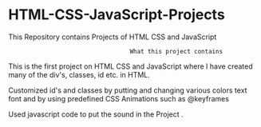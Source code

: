 # HTML-CSS-JavaScript-Projects
This Repository contains Projects of HTML CSS and JavaScript

                                      What this project contains
                                      
This is the first project on HTML CSS and JavaScript where I have created many of the div's, classes, id etc. in HTML.

Customized id's and classes by putting and changing various colors text font and by using predefined CSS Animations such as @keyframes

Used javascript code to put the sound in the Project .
